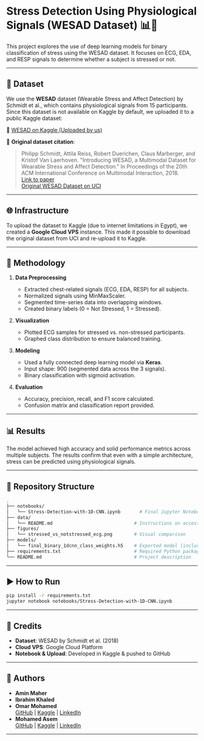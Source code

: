 # Stress Detection Using Physiological Signals (WESAD Dataset) 📊🧠

This project explores the use of deep learning models for binary classification of stress using the WESAD dataset. It focuses on ECG, EDA, and RESP signals to determine whether a subject is stressed or not.

---

## 📁 Dataset

We use the **WESAD** dataset (Wearable Stress and Affect Detection) by Schmidt et al., which contains physiological signals from 15 participants. Since this dataset is not available on Kaggle by default, we uploaded it to a public Kaggle dataset:

🔗 [WESAD on Kaggle (Uploaded by us)](https://www.kaggle.com/datasets/mohamedasem318/wesad-full-dataset)

📌 **Original dataset citation**:
> Philipp Schmidt, Attila Reiss, Robert Duerichen, Claus Marberger, and Kristof Van Laerhoven. "Introducing WESAD, a Multimodal Dataset for Wearable Stress and Affect Detection." In Proceedings of the 20th ACM International Conference on Multimodal Interaction, 2018.  
> [Link to paper](https://dl.acm.org/doi/10.1145/3242969.3242985)  
> [Original WESAD Dataset on UCI](https://archive.ics.uci.edu/dataset/465/wesad+wearable+stress+and+affect+detection)

---

## 🌐 Infrastructure

To upload the dataset to Kaggle (due to internet limitations in Egypt), we created a **Google Cloud VPS** instance. This made it possible to download the original dataset from UCI and re-upload it to Kaggle.

---

## 🧪 Methodology

1. **Data Preprocessing**
   - Extracted chest-related signals (ECG, EDA, RESP) for all subjects.
   - Normalized signals using MinMaxScaler.
   - Segmented time-series data into overlapping windows.
   - Created binary labels (0 = Not Stressed, 1 = Stressed).

2. **Visualization**
   - Plotted ECG samples for stressed vs. non-stressed participants.
   - Graphed class distribution to ensure balanced training.

3. **Modeling**
   - Used a fully connected deep learning model via **Keras**.
   - Input shape: 900 (segmented data across the 3 signals).
   - Binary classification with sigmoid activation.

4. **Evaluation**
   - Accuracy, precision, recall, and F1 score calculated.
   - Confusion matrix and classification report provided.

---

## 📊 Results

The model achieved high accuracy and solid performance metrics across multiple subjects. The results confirm that even with a simple architecture, stress can be predicted using physiological signals.

---

## 📂 Repository Structure

```bash
.
├── notebooks/
│   └── Stress-Detection-with-1D-CNN.ipynb       # Final Jupyter Notebook
├── data/
│   └── README.md                              # Instructions on accessing the dataset
├── figures/
│   └── stressed_vs_notstressed_ecg.png        # Visual comparison
├── models/
│   └── final_binary_1dcnn_class_weights.h5    # Exported model (including architecture and weights)
├── requirements.txt                           # Required Python packages
└── README.md                                  # Project description
```

---

## ▶️ How to Run

```bash
pip install -r requirements.txt
jupyter notebook notebooks/Stress-Detection-with-1D-CNN.ipynb
```

---

## 📌 Credits

- **Dataset**: WESAD by Schmidt et al. (2018)
- **Cloud VPS**: Google Cloud Platform
- **Notebook & Upload**: Developed in Kaggle & pushed to GitHub

---

## 🧠 Authors

- **Amin Maher**
- **Ibrahim Khaled**
- **Omar Mohamed**  
  [GitHub](https://github.com/Omareldash) | [Kaggle](https://www.kaggle.com/omareldash75) | [LinkedIn](https://www.linkedin.com/in/omareldash7512)
- **Mohamed Asem**  
  [GitHub](https://github.com/itzLu) | [Kaggle](https://www.kaggle.com/mohamedasem318) | [LinkedIn](https://www.linkedin.com/in/mohamedasem318)


---

